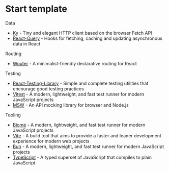 # Start template

Data
- [Ky](https://github.com/sindresorhus/ky) - Tiny and elegant HTTP client based on the browser Fetch API
- [React-Query](https://tanstack.com/query/latest/docs/framework/react/overview) - Hooks for fetching, caching and updating asynchronous data in React

Routing
- [Wouter](https://github.com/molefrog/wouter) - A minimalist-friendly declarative routing for React

Testing
- [React-Testing-Library](https://testing-library.com/docs/react-testing-library/intro) - Simple and complete testing utilities that encourage good testing practices
- [Vitest](http://vitest.dev) - A modern, lightweight, and fast test runner for modern JavaScript projects
- [MSW](https://mswjs.io) - An API mocking library for browser and Node.js

Tooling
- [Biome](https://biome.sh) - A modern, lightweight, and fast test runner for modern JavaScript projects
- [Vite](https://vitejs.dev) - A build tool that aims to provide a faster and leaner development experience for modern web projects
- [Bun](https://bun.sh) - A modern, lightweight, and fast test runner for modern JavaScript projects
- [TypeScript](https://www.typescriptlang.org) - A typed superset of JavaScript that compiles to plain JavaScript